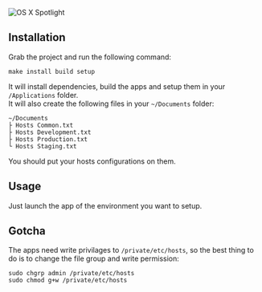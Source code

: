 ![OS X Spotlight](/../gh-pages/assets/spotlight.png?raw=true "OS X Spotlight")

## Installation

Grab the project and run the following command:

```shell
make install build setup
```

It will install dependencies, build the apps and setup them in your `/Applications` folder.
<br>
It will also create the following files in your `~/Documents` folder:

```
~/Documents
├ Hosts Common.txt
├ Hosts Development.txt
├ Hosts Production.txt
└ Hosts Staging.txt
```

You should put your hosts configurations on them.

## Usage

Just launch the app of the environment you want to setup.

## Gotcha

The apps need write privilages to `/private/etc/hosts`, so the best thing to do is to change the file group and write permission:

```shell
sudo chgrp admin /private/etc/hosts
sudo chmod g+w /private/etc/hosts
```
